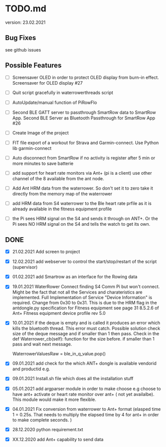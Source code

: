 # TODO.md

version: 23.02.2021

## Bug Fixes

see github issues

## Possible Features

- [ ] Screensaver OLED in order to protect OLED display from burn-in effect. Screensaver for OLED display #27 
- [ ] Quit script gracefully in waterrowerthreads script 
- [ ] AutoUpdate/manual function of PiRowFlo 
- [ ] Second BLE GATT server to passthrough SmartRow data to SmartRow App. Second BLE Server as Bluetooth Passthrough for SmartRow App #26
- [ ] Create Image of the project
- [ ] FIT file export of a workout for Strava and Garmin-connect. Use Python lib garmin-connect
- [ ] Auto disconnect from SmartRow if no activity is register after 5 min or more minutes to save batterie
- [ ] add support for heart rate monitors via Ant+ (pi is a client) use other channel of the 8 available from 
the ant node.

- [ ] Add Ant HRM data from the waterrower. So don't set it to zero take it directly from the memory map of the waterrower
- [ ] add HRM data from S4 waterrower to the Ble heart rate prfile as it is already available in the fitness equipment
profile
  
- [ ] the Pi sees HRM signal on the S4 and sends it through on ANT+. 
  Or the Pi sees NO HRM signal on the S4 and tells the watch to get its own.
  
  
## DONE
- [x] 21.02.2021 Add screen to project
- [x] 12.02.2021 add webserver to control the start/stop/restart of the script (supervisor)
- [x] 01.02.2021 add Smartrow as an interface for the Rowing data 
- [x] 19.01.2021 WaterRower Connect finding S4 Comm Pi but won't connect. Might be the fact that not all the Services and 
  charateristics are implemented. Full Implementation of Service "Device Information" is required. 
  Change from 0x30 to 0x31. This is due to the HRM flag in the antdongle.py specification for Fitness equipment
  see page 31 8.5.2.6 of Ant+ Fitness equipment device profile rev 5.0
  
  
- [x] 10.01.2021 if the deque is empty and is called it produces an error which kills the bluetooth thread. This error must
catch. Possible solution check size of the deque message and if smaller than 1 then pass. Check in the def Waterrower_cb(self): 
function for the size before. if smaller than 1 pass and wait next message.
  

    WaterrowerValuesRaw = ble_in_q_value.pop()
  

- [x] 09.01.2021 add check for the which ANT+ dongle is available vendorid and productid e.g.  
- [x] 09.01.2021 Install.sh file which does all the installation stuff
- [x] 05.01.2021 add argparser module in order to make choose e.g choose to have ant+ activate or heart rate monitor over 
ant+ ( not yet availalbe). This module would make it more flexible.
- [x] 04.01.2021 Fix conversion from waterrower to Ant+ format (elasped time 1 = 0.25s. That needs to multiply the elapsed time 
  by 4 for ant+ in order to make complete seconds. )
- [x] 28.12.2020 python requirement.txt
- [x] XX.12.2020 add Ant+ capability to send data





    




